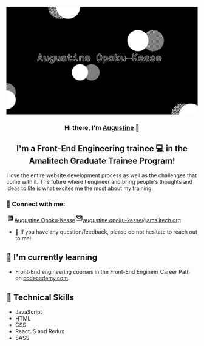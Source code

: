 <p align="center">
  <a href="https://augustine-ok.github.io/personal-portfolio-site/" target="_blank" rel="noreferrer"><img src="./images/banner.jpg" alt="my banner"></a>
</p>

<h3 align="center">
Hi there, I'm <a href="https://augustine-ok.github.io/personal-portfolio-site/" target="_blank" rel="noreferrer">Augustine</a> 👋
</h3>

<h2 align="center">
I'm a Front-End Engineering trainee 💻 in the Amalitech Graduate Trainee Program!
</h2> 


I love the entire website development process as well as the challenges that come with it. 
The future where I engineer and bring people's thoughts and ideas to life is what excites me the most about my training.

### 🤝 Connect with me: 
<a href="https://www.linkedin.com/in/augustine-opoku-kesse-106011102/"><img src="./images/linkedin.png" alt="Augustine Opoku-Kesse | LinkedIn" width="21px"/>Augustine Opoku-Kesse</a><a href="mailto:augustine.opoku-kesse@amalitech.org"><img src="./images/email.png" alt="Augustine Opoku-Kesse | Email" width="21px"/>augustine.opoku-kesse@amalitech.org</a>
</br>
- 💬 If you have any question/feedback, please do not hesitate to reach out to me!

## 🌱 I'm currently learning

- Front-End engineering courses in the Front-End Engineer Career Path on <a href="https://www.codecademy.com/" target="_blank">codecademy.com</a>. 

## 💼 Technical Skills
- JavaScript
- HTML
- CSS
- ReactJS and Redux
- SASS
